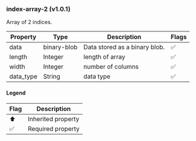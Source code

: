 ### index-array-2 (v1.0.1)
Array of 2 indices.

| Property | Type | Description | Flags |
|---|---|---|---|
| data | binary-blob | Data stored as a binary blob. | ✅ |
| length | Integer | length of array | ✅ |
| width | Integer | number of columns | ✅ |
| data_type | String | data type | ✅ |


#### Legend

| Flag | Description |
| --- | --- |
| ⬆️ | Inherited property |
| ✅ | Required property |

